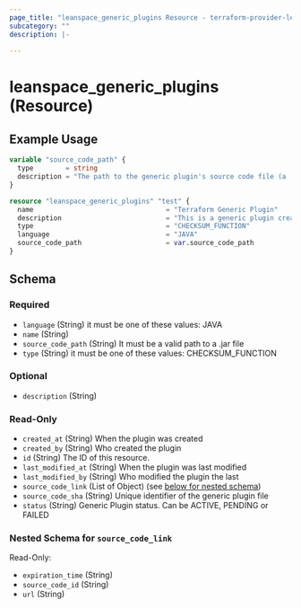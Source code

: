 ```yaml
---
page_title: "leanspace_generic_plugins Resource - terraform-provider-leanspace"
subcategory: ""
description: |-
  
---
```


# leanspace_generic_plugins (Resource)



## Example Usage

```terraform
variable "source_code_path" {
  type        = string
  description = "The path to the generic plugin's source code file (a .jar)."
}

resource "leanspace_generic_plugins" "test" {
  name                                 = "Terraform Generic Plugin"
  description                          = "This is a generic plugin created through terraform!"
  type                                 = "CHECKSUM_FUNCTION"
  language                             = "JAVA"
  source_code_path                     = var.source_code_path
}
```

<!-- schema generated by tfplugindocs -->
## Schema

### Required

- `language` (String) it must be one of these values: JAVA
- `name` (String)
- `source_code_path` (String) It must be a valid path to a .jar file
- `type` (String) it must be one of these values: CHECKSUM_FUNCTION

### Optional

- `description` (String)

### Read-Only

- `created_at` (String) When the plugin was created
- `created_by` (String) Who created the plugin
- `id` (String) The ID of this resource.
- `last_modified_at` (String) When the plugin was last modified
- `last_modified_by` (String) Who modified the plugin the last
- `source_code_link` (List of Object) (see [below for nested schema](#nestedatt--source_code_link))
- `source_code_sha` (String) Unique identifier of the generic plugin file
- `status` (String) Generic Plugin status. Can be ACTIVE, PENDING or FAILED

<a id="nestedatt--source_code_link"></a>
### Nested Schema for `source_code_link`

Read-Only:

- `expiration_time` (String)
- `source_code_id` (String)
- `url` (String)
